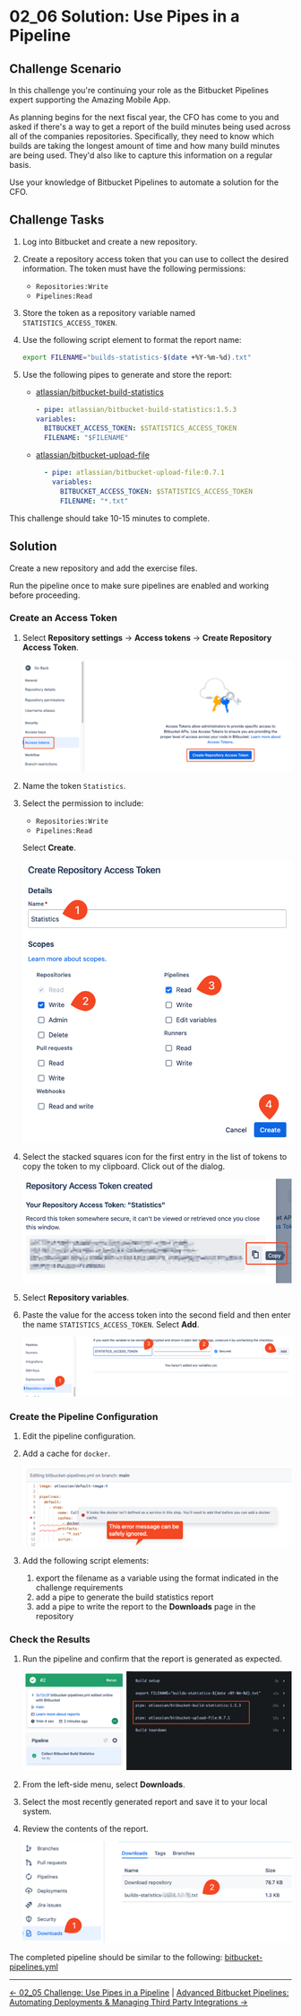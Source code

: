 # 02_06 Solution: Use Pipes in a Pipeline

## Challenge Scenario

In this challenge you're continuing your role as the Bitbucket Pipelines expert supporting the Amazing Mobile App.

As planning begins for the next fiscal year, the CFO has come to you and asked if there's a way to get a report of the build minutes being used across all of the companies repositories.  Specifically, they need to know which builds are taking the longest amount of time and how many build minutes are being used.  They'd also like to capture this information on a regular basis.

Use your knowledge of Bitbucket Pipelines to automate a solution for the CFO.

## Challenge Tasks

1. Log into Bitbucket and create a new repository.
1. Create a repository access token that you can use to collect the desired information.  The token must have the following permissions:

    - `Repositories:Write`
    - `Pipelines:Read`

1. Store the token as a repository variable named `STATISTICS_ACCESS_TOKEN`.
1. Use the following script element to format the report name:

    ```bash
    export FILENAME="builds-statistics-$(date +%Y-%m-%d).txt"
    ```

1. Use the following pipes to generate and store the report:

    - [atlassian/bitbucket-build-statistics](https://bitbucket.org/atlassian/bitbucket-build-statistics/src/master/)

        ```yaml
        - pipe: atlassian/bitbucket-build-statistics:1.5.3
        variables:
          BITBUCKET_ACCESS_TOKEN: $STATISTICS_ACCESS_TOKEN
          FILENAME: "$FILENAME"
        ```

    - [atlassian/bitbucket-upload-file](https://bitbucket.org/atlassian/bitbucket-upload-file/src/master/)

        ```yaml
          - pipe: atlassian/bitbucket-upload-file:0.7.1
            variables:
              BITBUCKET_ACCESS_TOKEN: $STATISTICS_ACCESS_TOKEN
              FILENAME: "*.txt"
        ```

This challenge should take 10-15 minutes to complete.

## Solution

Create a new repository and add the exercise files.

Run the pipeline once to make sure pipelines are enabled and working before proceeding.

### Create an Access Token

1. Select **Repository settings** -> **Access tokens** -> **Create Repository Access Token**.

    ![Create Access Token](./images/00000_create-access-token-0.png)

1. Name the token `Statistics`.
1. Select the permission to include:

    - `Repositories:Write`
    - `Pipelines:Read`

   Select **Create**.

    ![Create Access Token Details](./images/00001_create-access-token-1.png)

1. Select the stacked squares icon for the first entry in the list of tokens to copy the token to my clipboard. Click out of the dialog.

    ![Copy Access Token](./images/00002_copy-access-token.png)

1. Select **Repository variables**.
1. Paste the value for the access token into the second field and then enter the name `STATISTICS_ACCESS_TOKEN`. Select **Add**.

    ![Create Repository Variable](./images/00003_create-repository-variable.png)


### Create the Pipeline Configuration

1. Edit the pipeline configuration.
1. Add a cache for `docker`.

    ![Edit Pipeline](./images/00004_edit-pipeline.png)

1. Add the following script elements:

    1. export the filename as a variable using the format indicated in the challenge requirements
    1. add a pipe to generate the build statistics report
    1. add a pipe to write the report to the **Downloads** page in the repository

### Check the Results

1. Run the pipeline and confirm that the report is generated as expected.

    ![Run Pipeline](./images/00005_run-pipeline.png)

1. From the left-side menu, select **Downloads**.
1. Select the most recently generated report and save it to your local system.
1. Review the contents of the report.

    ![Download Report](./images/00006_download-report.png)

The completed pipeline should be similar to the following: [bitbucket-pipelines.yml](./bitbucket-pipelines.yml)

<!-- FooterStart -->
---
[← 02_05 Challenge: Use Pipes in a Pipeline](../02_05_challenge_use_pipes_in_a_pipeline/README.md) | [Advanced Bitbucket Pipelines: Automating Deployments & Managing Third Party Integrations →](../../README.md)
<!-- FooterEnd -->
